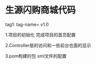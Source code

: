 # 生源闪购商城代码

tag1: tag-name= v1.0

1.项目的初始化 完成项目的首页配置

2.Controller层的访问和一些前台也面的显示

3.pom构建的包 xml文件的配置
